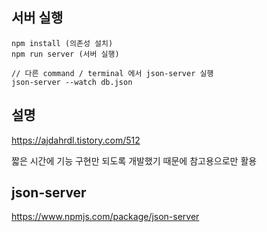 ## 서버 실행
```
npm install (의존성 설치)
npm run server (서버 실행)

// 다른 command / terminal 에서 json-server 실행
json-server --watch db.json
```

## 설명
https://ajdahrdl.tistory.com/512

짧은 시간에 기능 구현만 되도록 개발했기 때문에 참고용으로만 활용

## json-server
https://www.npmjs.com/package/json-server